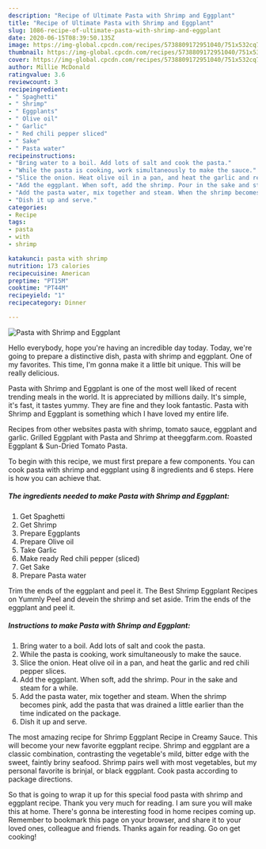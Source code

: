 ```yaml
---
description: "Recipe of Ultimate Pasta with Shrimp and Eggplant"
title: "Recipe of Ultimate Pasta with Shrimp and Eggplant"
slug: 1086-recipe-of-ultimate-pasta-with-shrimp-and-eggplant
date: 2020-06-15T08:39:50.135Z
image: https://img-global.cpcdn.com/recipes/5738809172951040/751x532cq70/pasta-with-shrimp-and-eggplant-recipe-main-photo.jpg
thumbnail: https://img-global.cpcdn.com/recipes/5738809172951040/751x532cq70/pasta-with-shrimp-and-eggplant-recipe-main-photo.jpg
cover: https://img-global.cpcdn.com/recipes/5738809172951040/751x532cq70/pasta-with-shrimp-and-eggplant-recipe-main-photo.jpg
author: Millie McDonald
ratingvalue: 3.6
reviewcount: 3
recipeingredient:
- " Spaghetti"
- " Shrimp"
- " Eggplants"
- " Olive oil"
- " Garlic"
- " Red chili pepper sliced"
- " Sake"
- " Pasta water"
recipeinstructions:
- "Bring water to a boil. Add lots of salt and cook the pasta."
- "While the pasta is cooking, work simultaneously to make the sauce."
- "Slice the onion. Heat olive oil in a pan, and heat the garlic and red chili pepper slices."
- "Add the eggplant. When soft, add the shrimp. Pour in the sake and steam for a while."
- "Add the pasta water, mix together and steam. When the shrimp becomes pink, add the pasta that was drained a little earlier than the time indicated on the package."
- "Dish it up and serve."
categories:
- Recipe
tags:
- pasta
- with
- shrimp

katakunci: pasta with shrimp 
nutrition: 173 calories
recipecuisine: American
preptime: "PT15M"
cooktime: "PT44M"
recipeyield: "1"
recipecategory: Dinner

---
```



![Pasta with Shrimp and Eggplant](https://img-global.cpcdn.com/recipes/5738809172951040/751x532cq70/pasta-with-shrimp-and-eggplant-recipe-main-photo.jpg)

Hello everybody, hope you're having an incredible day today. Today, we're going to prepare a distinctive dish, pasta with shrimp and eggplant. One of my favorites. This time, I'm gonna make it a little bit unique. This will be really delicious.

Pasta with Shrimp and Eggplant is one of the most well liked of recent trending meals in the world. It is appreciated by millions daily. It's simple, it's fast, it tastes yummy. They are fine and they look fantastic. Pasta with Shrimp and Eggplant is something which I have loved my entire life.

Recipes from other websites pasta with shrimp, tomato sauce, eggplant and garlic. Grilled Eggplant with Pasta and Shrimp at theeggfarm.com. Roasted Eggplant &amp; Sun-Dried Tomato Pasta.


To begin with this recipe, we must first prepare a few components. You can cook pasta with shrimp and eggplant using 8 ingredients and 6 steps. Here is how you can achieve that.

<!--inarticleads1-->

##### The ingredients needed to make Pasta with Shrimp and Eggplant:

1. Get  Spaghetti
1. Get  Shrimp
1. Prepare  Eggplants
1. Prepare  Olive oil
1. Take  Garlic
1. Make ready  Red chili pepper (sliced)
1. Get  Sake
1. Prepare  Pasta water


Trim the ends of the eggplant and peel it. The Best Shrimp Eggplant Recipes on Yummly Peel and devein the shrimp and set aside. Trim the ends of the eggplant and peel it. 

<!--inarticleads2-->

##### Instructions to make Pasta with Shrimp and Eggplant:

1. Bring water to a boil. Add lots of salt and cook the pasta.
1. While the pasta is cooking, work simultaneously to make the sauce.
1. Slice the onion. Heat olive oil in a pan, and heat the garlic and red chili pepper slices.
1. Add the eggplant. When soft, add the shrimp. Pour in the sake and steam for a while.
1. Add the pasta water, mix together and steam. When the shrimp becomes pink, add the pasta that was drained a little earlier than the time indicated on the package.
1. Dish it up and serve.


The most amazing recipe for Shrimp Eggplant Recipe in Creamy Sauce. This will become your new favorite eggplant recipe. Shrimp and eggplant are a classic combination, contrasting the vegetable&#39;s mild, bitter edge with the sweet, faintly briny seafood. Shrimp pairs well with most vegetables, but my personal favorite is brinjal, or black eggplant. Cook pasta according to package directions. 

So that is going to wrap it up for this special food pasta with shrimp and eggplant recipe. Thank you very much for reading. I am sure you will make this at home. There's gonna be interesting food in home recipes coming up. Remember to bookmark this page on your browser, and share it to your loved ones, colleague and friends. Thanks again for reading. Go on get cooking!
